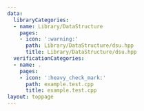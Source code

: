 ```yaml
---
data:
  libraryCategories:
  - name: Library/DataStructure
    pages:
    - icon: ':warning:'
      path: Library/DataStructure/dsu.hpp
      title: Library/DataStructure/dsu.hpp
  verificationCategories:
  - name: .
    pages:
    - icon: ':heavy_check_mark:'
      path: example.test.cpp
      title: example.test.cpp
layout: toppage
---
```


